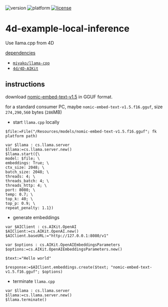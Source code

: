 ![version](https://img.shields.io/badge/version-21%2B-3B69E9)
![platform](https://img.shields.io/static/v1?label=platform&message=mac-intel%20|%20mac-arm%20|%20win-64&color=blue)
[![license](https://img.shields.io/github/license/miyako/4d-example-local-inference)](LICENSE)

# 4d-example-local-inference
Use llama.cpp from 4D

[dependencies](https://github.com/miyako/4d-example-local-inference/blob/main/local-inference/Project/Sources/dependencies.json)

* [`miyako/llama-cpp`](https://github.com/miyako/llama-cpp)
* [`4d/4D-AIKit`](https://github.com/4d/4D-AIKit)
 
## instructions

download [nomic-embed-text-v1.5](https://huggingface.co/nomic-ai/nomic-embed-text-v1.5-GGUF) in GGUF format.

for a standard consumer PC, maybe `nomic-embed-text-v1.5.f16.gguf`, size `274,290,560` bytes (`286`MB)

* start `llama.cpp` locally

```4d
$file:=File("/Resources/models/nomic-embed-text-v1.5.f16.gguf"; fk platform path)

var $llama : cs.llama.server
$llama:=cs.llama.server.new()
$llama.start({\
model: $file; \
embeddings: True; \
ctx_size: 2048; \
batch_size: 2048; \
threads: 4; \
threads_batch: 4; \
threads_http: 4; \
port: 8080; \
temp: 0.7; \
top_k: 40; \
top_p: 0.9; \
repeat_penalty: 1.1})
```

* generate embeddings

```4d
var $AIClient : cs.AIKit.OpenAI
$AIClient:=cs.AIKit.OpenAI.new()
$AIClient.baseURL:="http://127.0.0.1:8080/v1"

var $options : cs.AIKit.OpenAIEmbeddingsParameters
$options:=cs.AIKit.OpenAIEmbeddingsParameters.new()

$text:="Hello world"

$response:=$AIClient.embeddings.create($text; "nomic-embed-text-v1.5.f16.gguf"; $options)
```

* terminate `llama.cpp`

```4d
var $llama : cs.llama.server
$llama:=cs.llama.server.new()
$llama.terminate()
``` 
